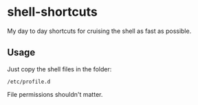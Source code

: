 # shell-shortcuts

My day to day shortcuts for cruising the shell as fast as possible.

## Usage

Just copy the shell files in the folder:

```shell
/etc/profile.d
```

File permissions shouldn't matter.
